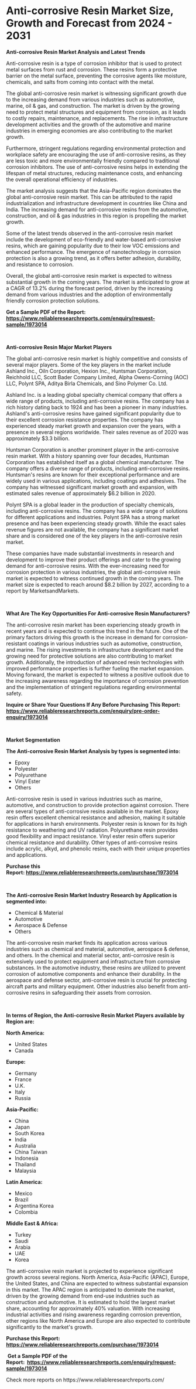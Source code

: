 <p><h1>Anti-corrosive Resin Market Size, Growth and Forecast from 2024 - 2031</h1></p><p><strong>Anti-corrosive Resin Market Analysis and Latest Trends</strong></p>
<p><p>Anti-corrosive resin is a type of corrosion inhibitor that is used to protect metal surfaces from rust and corrosion. These resins form a protective barrier on the metal surface, preventing the corrosive agents like moisture, chemicals, and salts from coming into contact with the metal.</p><p>The global anti-corrosive resin market is witnessing significant growth due to the increasing demand from various industries such as automotive, marine, oil & gas, and construction. The market is driven by the growing need to protect metal structures and equipment from corrosion, as it leads to costly repairs, maintenance, and replacements. The rise in infrastructure development activities and the growth of the automotive and marine industries in emerging economies are also contributing to the market growth.</p><p>Furthermore, stringent regulations regarding environmental protection and workplace safety are encouraging the use of anti-corrosive resins, as they are less toxic and more environmentally friendly compared to traditional corrosion inhibitors. The use of anti-corrosive resins helps in extending the lifespan of metal structures, reducing maintenance costs, and enhancing the overall operational efficiency of industries.</p><p>The market analysis suggests that the Asia-Pacific region dominates the global anti-corrosive resin market. This can be attributed to the rapid industrialization and infrastructure development in countries like China and India. The increasing demand for anti-corrosive resins from the automotive, construction, and oil & gas industries in this region is propelling the market growth.</p><p>Some of the latest trends observed in the anti-corrosive resin market include the development of eco-friendly and water-based anti-corrosive resins, which are gaining popularity due to their low VOC emissions and enhanced performance. The emergence of nanotechnology in corrosion protection is also a growing trend, as it offers better adhesion, durability, and resistance to corrosion.</p><p>Overall, the global anti-corrosive resin market is expected to witness substantial growth in the coming years. The market is anticipated to grow at a CAGR of 13.2% during the forecast period, driven by the increasing demand from various industries and the adoption of environmentally friendly corrosion protection solutions.</p></p>
<p><strong>Get a Sample PDF of the Report:&nbsp; <a href="https://www.reliableresearchreports.com/enquiry/request-sample/1973014">https://www.reliableresearchreports.com/enquiry/request-sample/1973014</a></strong></p>
<p>&nbsp;</p>
<p><strong>Anti-corrosive Resin Major Market Players</strong></p>
<p><p>The global anti-corrosive resin market is highly competitive and consists of several major players. Some of the key players in the market include Ashland Inc., Oiln Corporation, Hexion Inc., Huntsman Corporation, Reichhold LLC, Scott Bader Company Limited, Alpha Owens-Corning (AOC) LLC, Polynt SPA, Aditya Birla Chemicals, and Sino Polymer Co. Ltd.</p><p>Ashland Inc. is a leading global specialty chemical company that offers a wide range of products, including anti-corrosive resins. The company has a rich history dating back to 1924 and has been a pioneer in many industries. Ashland's anti-corrosive resins have gained significant popularity due to their excellent corrosion resistance properties. The company has experienced steady market growth and expansion over the years, with a presence in several regions worldwide. Their sales revenue as of 2020 was approximately $3.3 billion.</p><p>Huntsman Corporation is another prominent player in the anti-corrosive resin market. With a history spanning over four decades, Huntsman Corporation has established itself as a global chemical manufacturer. The company offers a diverse range of products, including anti-corrosive resins. Huntsman's resins are known for their exceptional performance and are widely used in various applications, including coatings and adhesives. The company has witnessed significant market growth and expansion, with estimated sales revenue of approximately $6.2 billion in 2020.</p><p>Polynt SPA is a global leader in the production of specialty chemicals, including anti-corrosive resins. The company has a wide range of solutions for different applications and industries. Polynt SPA has a strong market presence and has been experiencing steady growth. While the exact sales revenue figures are not available, the company has a significant market share and is considered one of the key players in the anti-corrosive resin market.</p><p>These companies have made substantial investments in research and development to improve their product offerings and cater to the growing demand for anti-corrosive resins. With the ever-increasing need for corrosion protection in various industries, the global anti-corrosive resin market is expected to witness continued growth in the coming years. The market size is expected to reach around $8.2 billion by 2027, according to a report by MarketsandMarkets.</p></p>
<p>&nbsp;</p>
<p><strong>What Are The Key Opportunities For Anti-corrosive Resin Manufacturers?</strong></p>
<p><p>The anti-corrosive resin market has been experiencing steady growth in recent years and is expected to continue this trend in the future. One of the primary factors driving this growth is the increase in demand for corrosion-resistant coatings in various industries such as automotive, construction, and marine. The rising investments in infrastructure development and the growing need for protective solutions are also contributing to market growth. Additionally, the introduction of advanced resin technologies with improved performance properties is further fueling the market expansion. Moving forward, the market is expected to witness a positive outlook due to the increasing awareness regarding the importance of corrosion prevention and the implementation of stringent regulations regarding environmental safety.</p></p>
<p><strong>Inquire or Share Your Questions If Any Before Purchasing This Report: <a href="https://www.reliableresearchreports.com/enquiry/pre-order-enquiry/1973014">https://www.reliableresearchreports.com/enquiry/pre-order-enquiry/1973014</a></strong></p>
<p>&nbsp;</p>
<p><strong>Market Segmentation</strong></p>
<p><strong>The Anti-corrosive Resin Market Analysis by types is segmented into:</strong></p>
<p><ul><li>Epoxy</li><li>Polyester</li><li>Polyurethane</li><li>Vinyl Ester</li><li>Others</li></ul></p>
<p><p>Anti-corrosive resin is used in various industries such as marine, automotive, and construction to provide protection against corrosion. There are several types of anti-corrosive resins available in the market. Epoxy resin offers excellent chemical resistance and adhesion, making it suitable for applications in harsh environments. Polyester resin is known for its high resistance to weathering and UV radiation. Polyurethane resin provides good flexibility and impact resistance. Vinyl ester resin offers superior chemical resistance and durability. Other types of anti-corrosive resins include acrylic, alkyd, and phenolic resins, each with their unique properties and applications.</p></p>
<p><strong>Purchase this Report:&nbsp;<a href="https://www.reliableresearchreports.com/purchase/1973014">https://www.reliableresearchreports.com/purchase/1973014</a></strong></p>
<p>&nbsp;</p>
<p><strong>The Anti-corrosive Resin Market Industry Research by Application is segmented into:</strong></p>
<p><ul><li>Chemical & Material</li><li>Automotive</li><li>Aerospace & Defense</li><li>Others</li></ul></p>
<p><p>The anti-corrosive resin market finds its application across various industries such as chemical and material, automotive, aerospace & defense, and others. In the chemical and material sector, anti-corrosive resin is extensively used to protect equipment and infrastructure from corrosive substances. In the automotive industry, these resins are utilized to prevent corrosion of automotive components and enhance their durability. In the aerospace and defense sector, anti-corrosive resin is crucial for protecting aircraft parts and military equipment. Other industries also benefit from anti-corrosive resins in safeguarding their assets from corrosion.</p></p>
<p>&nbsp;</p>
<p><strong>In terms of Region, the Anti-corrosive Resin Market Players available by Region are:</strong></p>
<p>
    <p> <strong> North America: </strong>
        <ul>
            <li>United States</li>
            <li>Canada</li>
        </ul>
        </p> 
    <p> <strong> Europe: </strong>
        <ul>
            <li>Germany</li>
            <li>France</li>
            <li>U.K.</li>
            <li>Italy</li>
            <li>Russia</li>
        </ul>
        </p> 
    <p> <strong> Asia-Pacific: </strong>
        <ul>
            <li>China</li>
            <li>Japan</li>
            <li>South Korea</li>
            <li>India</li>
            <li>Australia</li>
            <li>China Taiwan</li>
            <li>Indonesia</li>
            <li>Thailand</li>
            <li>Malaysia</li>
        </ul>
        </p> 
    <p> <strong> Latin America: </strong>
        <ul>
            <li>Mexico</li>
            <li>Brazil</li>
            <li>Argentina Korea</li>
            <li>Colombia</li>
        </ul>
        </p> 
    <p> <strong> Middle East & Africa: </strong>
        <ul>
            <li>Turkey</li>
            <li>Saudi</li>
            <li>Arabia</li>
            <li>UAE</li>
            <li>Korea</li>
        </ul>
    </p>
    </p>
<p><p>The anti-corrosive resin market is projected to experience significant growth across several regions. North America, Asia-Pacific (APAC), Europe, the United States, and China are expected to witness substantial expansion in this market. The APAC region is anticipated to dominate the market, driven by the growing demand from end-use industries such as construction and automotive. It is estimated to hold the largest market share, accounting for approximately 40% valuation. With increasing industrial activities and rising awareness regarding corrosion prevention, other regions like North America and Europe are also expected to contribute significantly to the market's growth.</p></p>
<p><strong>Purchase this Report: <a href="https://www.reliableresearchreports.com/purchase/1973014">https://www.reliableresearchreports.com/purchase/1973014</a></strong></p>
<p>&nbsp;<strong>Get a Sample PDF of the Report:&nbsp;&nbsp;<a href="https://www.reliableresearchreports.com/enquiry/request-sample/1973014">https://www.reliableresearchreports.com/enquiry/request-sample/1973014</a></strong></p>
<p><strong></strong></p>
<p>Check more reports on https://www.reliableresearchreports.com/</p>